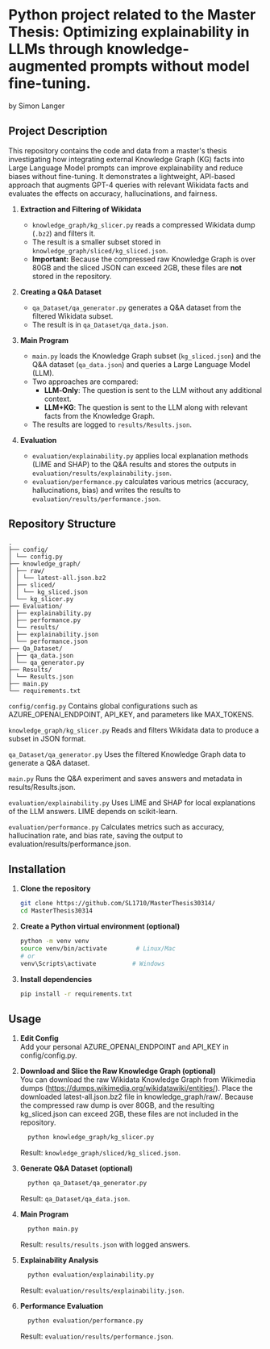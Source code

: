 # Python project related to the Master Thesis: Optimizing explainability in LLMs through knowledge-augmented prompts without model fine-tuning.

by Simon Langer

## Project Description
This repository contains the code and data from a master's thesis investigating how integrating external Knowledge Graph (KG) facts into Large Language Model prompts can improve explainability and reduce biases without fine-tuning. It demonstrates a lightweight, API-based approach that augments GPT-4 queries with relevant Wikidata facts and evaluates the effects on accuracy, hallucinations, and fairness.

1. **Extraction and Filtering of Wikidata**  
   - `knowledge_graph/kg_slicer.py` reads a compressed Wikidata dump (`.bz2`) and filters it.  
   - The result is a smaller subset stored in `knowledge_graph/sliced/kg_sliced.json`.  
   - **Important:** Because the compressed raw Knowledge Graph is over 80GB and the sliced JSON can exceed 2GB, these files are **not** stored in the repository.

2. **Creating a Q&A Dataset**  
   - `qa_Dataset/qa_generator.py` generates a Q&A dataset from the filtered Wikidata subset.  
   - The result is in `qa_Dataset/qa_data.json`.

3. **Main Program**  
   - `main.py` loads the Knowledge Graph subset (`kg_sliced.json`) and the Q&A dataset (`qa_data.json`) and queries a Large Language Model (LLM).  
   - Two approaches are compared:  
     - **LLM‐Only**: The question is sent to the LLM without any additional context.  
     - **LLM+KG**: The question is sent to the LLM along with relevant facts from the Knowledge Graph.  
   - The results are logged to `results/Results.json`.

4. **Evaluation**  
   - `evaluation/explainability.py` applies local explanation methods (LIME and SHAP) to the Q&A results and stores the outputs in `evaluation/results/explainability.json`.  
   - `evaluation/performance.py` calculates various metrics (accuracy, hallucinations, bias) and writes the results to `evaluation/results/performance.json`.

## Repository Structure
```
.
├── config/
│ └── config.py
├── knowledge_graph/
│ ├── raw/
│ │ └── latest-all.json.bz2
│ ├── sliced/
│ │ └── kg_sliced.json
│ └── kg_slicer.py
├── Evaluation/
│ ├── explainability.py
│ ├── performance.py
│ └── results/
│ ├── explainability.json
│ └── performance.json
├── Qa_Dataset/
│ ├── qa_data.json
│ └── qa_generator.py
├── Results/
│ └── Results.json
├── main.py
└── requirements.txt
```
`config/config.py`
Contains global configurations such as AZURE_OPENAI_ENDPOINT, API_KEY, and parameters like MAX_TOKENS.

`knowledge_graph/kg_slicer.py`
Reads and filters Wikidata data to produce a subset in JSON format.

`qa_Dataset/qa_generator.py`
Uses the filtered Knowledge Graph data to generate a Q&A dataset.

`main.py`
Runs the Q&A experiment and saves answers and metadata in results/Results.json.

`evaluation/explainability.py`
Uses LIME and SHAP for local explanations of the LLM answers. LIME depends on scikit-learn.

`evaluation/performance.py`
Calculates metrics such as accuracy, hallucination rate, and bias rate, saving the output to evaluation/results/performance.json.

## Installation

1. **Clone the repository**  
   ```bash
   git clone https://github.com/SL1710/MasterThesis30314/
   cd MasterThesis30314

2. **Create a Python virtual environment (optional)**
   ```bash
   python -m venv venv
   source venv/bin/activate        # Linux/Mac
   # or
   venv\Scripts\activate          # Windows

3. **Install dependencies**
   ```bash
   pip install -r requirements.txt

## Usage
1. **Edit Config**<br>
   Add your personal AZURE_OPENAI_ENDPOINT and API_KEY in config/config.py.

2. **Download and Slice the Raw Knowledge Graph (optional)** <br>
   You can download the raw Wikidata Knowledge Graph from Wikimedia dumps (https://dumps.wikimedia.org/wikidatawiki/entities/).
   Place the downloaded latest-all.json.bz2 file in knowledge_graph/raw/.
   Because the compressed raw dump is over 80GB, and the resulting kg_sliced.json can exceed 2GB, these files are not included in the repository.
    ```bash
      python knowledge_graph/kg_slicer.py
      ```
   Result: `knowledge_graph/sliced/kg_sliced.json`.

3. **Generate Q&A Dataset (optional)**
    ```bash
      python qa_Dataset/qa_generator.py
      ```
   Result: `qa_Dataset/qa_data.json`.

4. **Main Program**
    ```bash
      python main.py
      ```
   Result: `results/results.json` with logged answers.

5. **Explainability Analysis**
    ```bash
      python evaluation/explainability.py
      ```
   Result: `evaluation/results/explainability.json`.

6. **Performance Evaluation**
    ```bash
      python evaluation/performance.py
      ```
   Result: `evaluation/results/performance.json`.

      


